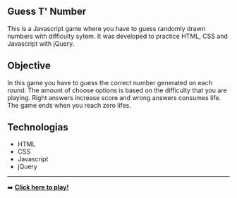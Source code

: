 
## Guess T' Number
This is a Javascript game where you have to guess randomly drawn numbers with difficulty sytem. It was developed to practice HTML, CSS and Javascript with jQuery.

## Objective
In this game you have to guess the correct number generated on each round. The amount of choose options is based on the difficulty that you are playing. Right answers increase score and wrong answers consumes life. The game ends when you reach zero lifes.

## Technologias
* HTML
* CSS
* Javascript
* jQuery
---
➡️  **[Click here to play!](https://passosleo.github.io/guess-t-number/)**

